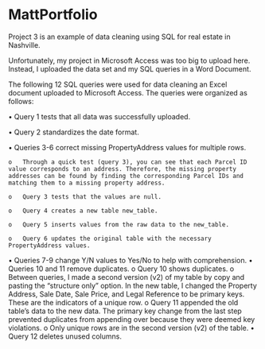 # MattPortfolio
Project 3 is an example of data cleaning using SQL for real estate in Nashville.

Unfortunately, my project in Microsoft Access was too big to upload here. Instead, I uploaded the data set and my SQL queries in a Word Document.

The following 12 SQL queries were used for data cleaning an Excel document uploaded to Microsoft Access. The queries were organized as follows: 

•	Query 1 tests that all data was successfully uploaded.

•	Query 2 standardizes the date format.

•	Queries 3-6 correct missing PropertyAddress values for multiple rows.

    o	Through a quick test (query 3), you can see that each Parcel ID value corresponds to an address. Therefore, the missing property addresses can be found by finding the corresponding Parcel IDs and matching them to a missing property address.
    
    o	Query 3 tests that the values are null.
    
    o	Query 4 creates a new table new_table.
    
    o	Query 5 inserts values from the raw data to the new_table.
    
    o	Query 6 updates the original table with the necessary PropertyAddress values.
    
•	Queries 7-9 change Y/N values to Yes/No to help with comprehension.
•	Queries 10 and 11 remove duplicates.
    o	Query 10 shows duplicates.
    o	Between queries, I made a second version (v2) of my table by copy and pasting the “structure only” option. In the new table, I changed the Property Address, Sale Date, Sale Price, and Legal Reference to be primary keys. These are the indicators of a unique row.
    o	Query 11 appended the old table’s data to the new data. The primary key change from the last step prevented duplicates from appending over because they were deemed key violations.
    o	Only unique rows are in the second version (v2) of the table.
•	Query 12 deletes unused columns.

